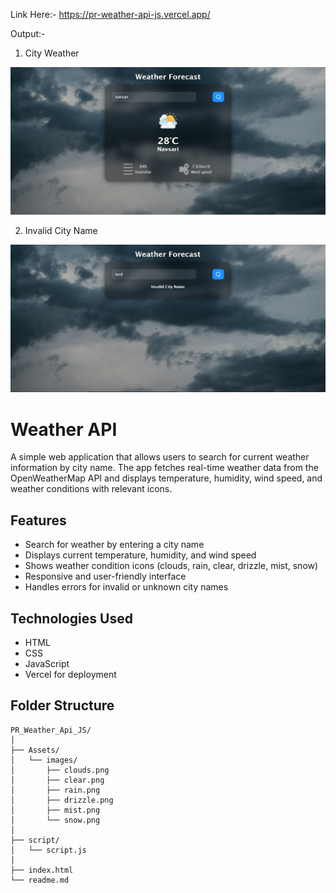 Link Here:- https://pr-weather-api-js.vercel.app/

Output:-

1. City Weather

![alt text](./output/1.png)

2. Invalid City Name

![alt text](./output/2.png)

# Weather API

A simple web application that allows users to search for current weather information by city name. The app fetches real-time weather data from the OpenWeatherMap API and displays temperature, humidity, wind speed, and weather conditions with relevant icons.

## Features

- Search for weather by entering a city name
- Displays current temperature, humidity, and wind speed
- Shows weather condition icons (clouds, rain, clear, drizzle, mist, snow)
- Responsive and user-friendly interface
- Handles errors for invalid or unknown city names

## Technologies Used

- HTML
- CSS
- JavaScript
- Vercel for deployment

## Folder Structure

```
PR_Weather_Api_JS/
│
├── Assets/
│   └── images/
│       ├── clouds.png
│       ├── clear.png
│       ├── rain.png
│       ├── drizzle.png
│       ├── mist.png
│       └── snow.png
│
├── script/
│   └── script.js
│
├── index.html
└── readme.md